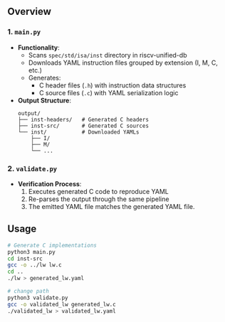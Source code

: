 ## Overview

### 1. `main.py`
- **Functionality**:
  - Scans `spec/std/isa/inst` directory in riscv-unified-db
  - Downloads YAML instruction files grouped by extension (I, M, C, etc.)
  - Generates:
    - C header files (`.h`) with instruction data structures
    - C source files (`.c`) with YAML serialization logic
- **Output Structure**:
  ```
  output/
  ├── inst-headers/   # Generated C headers
  ├── inst-src/       # Generated C sources
  └── inst/           # Downloaded YAMLs
      ├── I/
      ├── M/
      └── ...
  ```

### 2. `validate.py`
- **Verification Process**:
  1. Executes generated C code to reproduce YAML
  2. Re-parses the output through the same pipeline
  3. The emitted YAML file matches the generated YAML file.

## Usage

```bash
# Generate C implementations
python3 main.py
cd inst-src
gcc -o ../lw lw.c
cd ..
./lw > generated_lw.yaml

# change path
python3 validate.py
gcc -o validated_lw generated_lw.c
./validated_lw > validated_lw.yaml

```
